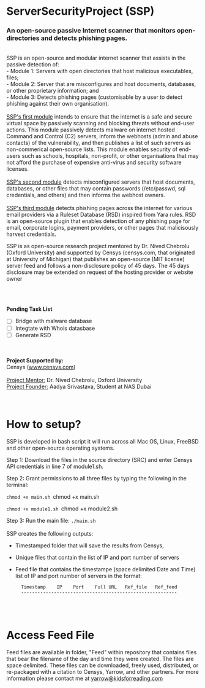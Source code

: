 # **ServerSecurityProject (SSP)** 
### An open-source passive Internet scanner that monitors open-directories and detects phishing pages.
<br>
SSP is an open-source and modular internet scanner that assists in the passive detection of:<br>
- Module 1: Servers with open directories that host malicious executables, files;<br>
- Module 2: Server that are misconfigures and host documents, databases, or other proprietary information; and<br>
- Module 3: Detects phishing pages (customisable by a user to detect phishing against their own organisation).   
<br><br>
<ins>SSP's first module</ins> intends to ensure that the internet is a safe and secure virtual space by passively scanning and blocking threats without end-user actions. This module passively detects malware on internet hosted Command and Control (C2) servers, inform the webhosts (admin and abuse contacts) of the vulnerability, and then publishes a list of such servers as non-commerical open-source lists. This module enables security of end-users such as schools, hospitals, non-profit, or other organisations that may not afford the purchase of expensive anti-virus and security software licenses. 
<br><br>
<ins>SSP's second module</ins> detects misconfigured servers that host documents, databases, or other files that may contain passwords (/etc/passwd, sql credentials, and others) and then informs the webhost owners. 
<br><br>
<ins>SSP's third module</ins> detects phishing pages across the internet for various email providers via a Ruleset Database (RSD) inspired from Yara rules. RSD is an open-source plugin that enables detection of any phishing page for email, corporate logins, payment providers, or other pages that malicisously harvest credentials. 

SSP is as open-source research project mentored by Dr. Nived Chebrolu (Oxford University) and supported by Censys (censys.com, that originated at University of Michigan) that publishes an open-source (MIT license) server feed and follows a non-disclosure policy of 45 days. The 45 days disclosure may be extended on request of the hosting provider or website owner

<br><br>


**Pending Task List**
- [ ] Bridge with malware database
- [ ] Integtate with Whois datasbase
- [ ] Generate RSD

<br><br>
**Project Supported by:**<br>
Censys (www.censys.com)
<br><br>
<ins>Project Mentor:</ins>  Dr. Nived Chebrolu, Oxford University<br>
<ins>Project Founder:</ins> Aadya Srivastava, Student at NAS Dubai<br>
<br><br>
# How to setup?
SSP is developed in bash script it will run across all Mac OS, Linux, FreeBSD and other open-source operating systems.  

Step 1: Download the files in the source directory (SRC) and enter Censys API credentials in line 7 of module1.sh.

Step 2: Grant permissions to all three files by typing the following in the terminal:

`chmod +x main.sh
`chmod +x main.sh

`chmod +x module1.sh
`chmod +x module2.sh

Step 3: Run the main file:
`./main.sh
`
<br><br>
SSP creates the following outputs:
- Timestamped folder that will save the results from Censys,
- Unique files that contain the list of IP and port number of servers
- Feed file that contains the timestampe (space delimited Date and Time) list of IP and port number of servers in the format:

        Timestamp    IP    Port    Full URL   Ref_file   Ref_feed
        ---------------------------------------------------------

<br><br>
# Access Feed File

Feed files are available in folder, "Feed" within repository that contains files that bear the filename of the day and time they were created. The files are space delimited. These files can be downloaded, freely used, distributed, or re-packaged with a citation to Censys, Yarrow, and other partners. For more information please contact me at yarrow@kidsforreading.com
